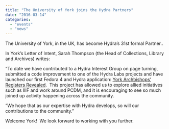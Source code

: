 ```yaml
---
title: "The University of York joins the Hydra Partners"
date: "2016-03-14"
categories: 
  - "events"
  - "news"
---
```


The University of York, in the UK, has become Hydra’s 31st formal Partner..

In York’s Letter of Intent, Sarah Thompson (the Head of Collections, Library and Archives) writes:

“To date we have contributed to a Hydra Interest Group on page turning, submitted a code improvement to one of the Hydra Labs projects and have launched our first Fedora 4 and Hydra application: [York Archbishops’ Registers Revealed](http://archbishopsregisters.york.ac.uk/).  This project has allowed us to explore allied initiatives such as IIIF and work around PCDM, and it is encouraging to see so much joined up activity happening across the community.

“We hope that as our expertise with Hydra develops, so will our contributions to the community.”

Welcome York!  We look forward to working with you further.
